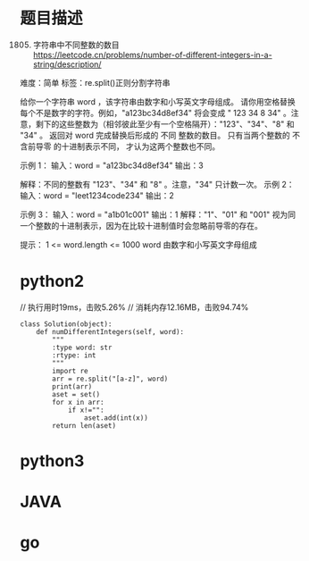 # 题目描述

1805. 字符串中不同整数的数目  
https://leetcode.cn/problems/number-of-different-integers-in-a-string/description/  

难度：简单
标签：re.split()正则分割字符串

给你一个字符串 word ，该字符串由数字和小写英文字母组成。
请你用空格替换每个不是数字的字符。例如，"a123bc34d8ef34" 将会变成 " 123  34 8  34" 。注意，剩下的这些整数为（相邻彼此至少有一个空格隔开）："123"、"34"、"8" 和 "34" 。
返回对 word 完成替换后形成的 不同 整数的数目。
只有当两个整数的 不含前导零 的十进制表示不同， 才认为这两个整数也不同。

示例 1：
输入：word = "a123bc34d8ef34"
输出：3

解释：不同的整数有 "123"、"34" 和 "8" 。注意，"34" 只计数一次。
示例 2：
输入：word = "leet1234code234"
输出：2

示例 3：
输入：word = "a1b01c001"
输出：1
解释："1"、"01" 和 "001" 视为同一个整数的十进制表示，因为在比较十进制值时会忽略前导零的存在。

提示：
1 <= word.length <= 1000
word 由数字和小写英文字母组成

# python2

// 执行用时19ms，击败5.26%
// 消耗内存12.16MB，击败94.74%
```
class Solution(object):
    def numDifferentIntegers(self, word):
        """
        :type word: str
        :rtype: int
        """
        import re
        arr = re.split("[a-z]", word)
        print(arr)
        aset = set()
        for x in arr:
            if x!="":
                aset.add(int(x))
        return len(aset)
```

# python3 

# JAVA

# go
